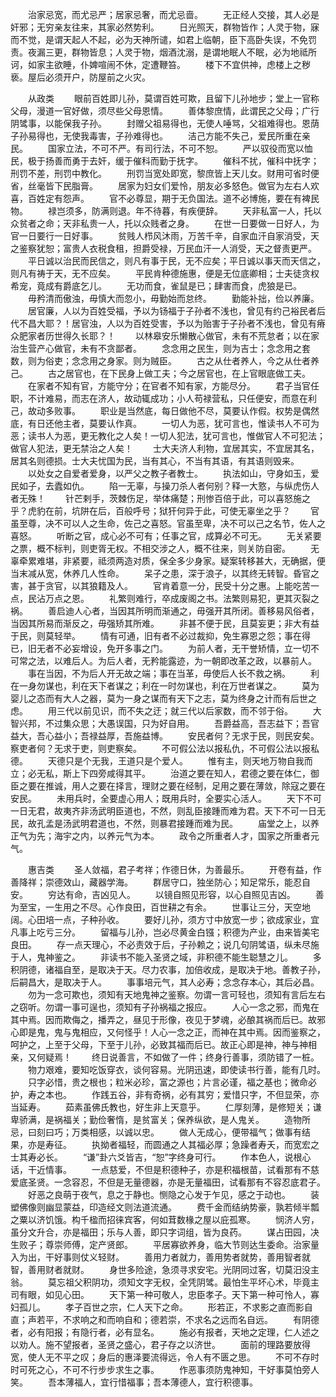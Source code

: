 <!-- { "loadSidebar": true } -->
　　治家忌宽，而尤忌严；居家忌奢，而尤忌啬。 
　　无正经人交接，其人必是奸邪；无穷亲友往来，其家必然势利。 
　　日光照天，群物皆作；人灵于物，寐而不觉，是谓天起人不起，必为天神所谴，如君上临朝，臣下高卧失误，不免罚责。夜漏三更，群物皆息；人灵于物，烟酒沈溺，是谓地眠人不眠，必为地祗所诃，如家主欲睡，仆婢喧闹不休，定遭鞭笞。 
　　楼下不宜供神，虑楼上之秽亵。屋后必须开户，防屋前之火灾。 
  
  
  
   

　　从政类 
　　眼前百姓即儿孙，莫谓百姓可欺，且留下儿孙地步；堂上一官称父母，漫道一官好做，须尽些父母恩情。 
　　善体黎庶情，此谓民之父母；广行阴骘事，以能保我子孙。 
　　封赠父祖易得也，无使人唾骂，父祖难得也。恩荫子孙易得也，无使我毒害，子孙难得也。 
　　洁己方能不失己，爱民所重在亲民。 
　　国家立法，不可不严。有司行法，不可不恕。 
　　严以驭役而宽以恤民，极于扬善而勇于去奸，缓于催科而勤于抚字。 
　　催科不扰，催科中抚字；刑罚不差，刑罚中教化。 
　　刑罚当宽处即宽，黎庶皆上天儿女。财用可省时便省，丝毫皆下民脂膏。 
　　居家为妇女们爱怜，朋友必多怒色。做官为左右人欢喜，百姓定有怨声。 
　　官不必尊显，期于无负国法。道不必博施，要在有裨民物。 
　　禄岂须多，防满则退。年不待暮，有疾便辞。 
　　天非私富一人，托以众贫者之命；天非私贵一人，托以众贱者之身。 
　　在世一日要做一日好人，为官一日要行一日好事。 
　　贫贱人栉风沐雨，万苦千辛，自家血汗自家消受，天之鉴察犹恕；富贵人衣税食租，担爵受禄，万民血汗一人消受，天之督责更严。 
　　平日诚以治民而民信之，则凡有事于民，无不应矣；平日诚以事天而天信之，则凡有祷于天，无不应矣。 
　　平民肯种德施惠，便是无位底卿相；士夫徒贪权希宠，竟成有爵底乞儿。 
　　无功而食，雀鼠是已；肆害而食，虎狼是已。 
　　毋矜清而傲浊，毋慎大而忽小，毋勤始而怠终。 
　　勤能补拙，俭以养廉。 
　　居官廉，人以为百姓受福，予以为钖福于子孙者不浅也，曾见有约己裕民者后代不昌大耶？！居官浊，人以为百姓受害，予以为贻害于子孙者不浅也，曾见有瘠众肥家者历世得久长耶？！ 
　　以林皋安乐懒散心做官，未有不荒怠者；以在家治生营产心做官，未有不贪鄙者。 
　　念念用之民生，则为吉士；念念用之套数，则为俗吏；念念用之身家。则为贼臣。 
　　古之从仕者养人，今之从仕者养己。 
　　古之居官也，在下民身上做工夫；今之居官也，在上官眼底做工夫。 
　　在家者不知有官，方能守分；在官者不知有家，方能尽分。 
　　君子当官任职，不计难易，而志在济人，故动辄成功；小人苟禄营私，只任便安，而意在利己，故动多败事。 
　　职业是当然底，每日做他不尽，莫要认作假。权势是偶然底，有日还他主者，莫要认作真。 
　　一切人为恶，犹可言也，惟读书人不可为恶；读书人为恶，更无教化之人矣！一切人犯法，犹可言也，惟做官人不可犯法；做官人犯法，更无禁治之人矣！ 
　　士大夫济人利物，宜居其实，不宜居其名，居其名则德损。士大夫忧国为民，当有其心，不当有其语，有其语则毁来。 
　　以处女之自爱者爱身，以严父之教子者教士。 
　　执法如山，守身如玉，爱民如子，去蠹如仇。 
　　陷一无辜，与操刀杀人者何别？释一大憝，与纵虎伤人者无殊！ 
　　针芒剌手，茨棘伤足，举体痛楚；刑惨百倍于此，可以喜怒施之乎？虎豹在前，坑阱在后，百般呼号；狱犴何异于此，可使无辜坐之乎？ 
　　官虽至尊，决不可以人之生命，佐己之喜怒。官虽至卑，决不可以己之名节，佐人之喜怒。 
　　听断之官，成心必不可有；任事之官，成算必不可无。 
　　无关紧要之票，概不标判，则吏胥无权。不相交涉之人，概不往来，则关防自密。 
　　无辜牵累难堪，非紧要，祗须两造对质，保全多少身家。疑案转移甚大，无确据，便当末减从宽，休养几人性命。 
　　呆子之患，深于浪子，以其终无转智。昏官之害，甚于贪官，以其狼籍及人。 
　　官肯着意一分，民受十分之惠。上能吃苦一点，民沾万点之恩。 
　　礼繁则难行，卒成废阁之书。法繁则易犯，更其灭裂之祸。 
　　善启迪人心者，当因其所明而渐通之，毋强开其所闭。善移易风俗者，当因其所易而渐反之，毋强矫其所难。 
　　非甚不便于民，且莫妄更；非大有益于民，则莫轻举。 
　　情有可通，旧有者不必过裁抑，免生寡恩之怨；事在得已，旧无者不必妄增设，免开多事之门。 
　　为前人者，无干誉矫情，立一切不可常之法，以难后人。为后人者，无矜能露迹，为一朝即改革之政，以暴前人。 
　　事在当因，不为后人开无故之端；事在当革，毋使后人长不救之祸。 
　　利在一身勿谋也，利在天下者谋之；利在一时勿谋也，利在万世者谋之。 
　　莫为婴儿之态而有大人之器，莫为一身之谋而有天下之志，莫为终身之计而有后世之虑。 
　　用三代以前见识，而不失之迂；就三代以后家数，而不邻于俗。 
　　大智兴邦，不过集众思；大愚误国，只为好自用。 
　　吾爵益高，吾志益下；吾官益大，吾心益小；吾禄益厚，吾施益博。 
　　安民者何？无求于民，则民安矣。察吏者何？无求于吏，则吏察矣。 
　　不可假公法以报私仇，不可假公法以报私德。 
　　天德只是个无我，王道只是个爱人。 
　　惟有主，则天地万物自我而立；必无私，斯上下四旁咸得其平。 
　　治道之要在知人，君德之要在体仁，御臣之要在推诚，用人之要在择言，理财之要在经制，足用之要在薄敛，除寇之要在安民。 
　　未用兵时，全要虚心用人；既用兵时，全要实心活人。 
　　天下不可一日无君，故夷齐非汤武明臣道也，不然，则乱臣接踵而难为君。天下不可一日无民，故孔孟是汤武明君道也，不然，则暴君接踵而难为民。 
　　庙堂之上，以养正气为先；海宇之内，以养元气为本。 
　　政令之所重者人才，国家之所重者元气。 
  
  
 
　　惠吉类 
　　圣人敛福，君子考祥；作德日休，为善最乐。 
　　开卷有益，作善降祥；崇德效山，藏器学海。 
　　群居守口，独坐防心；知足常乐，能忍自安。 
　　穷达有命，吉凶见人。 
　　以镜自照见形容，以心自照见吉凶。 
　　善为至宝，一生用之不尽。心作良田，百世耕之有余。 
　　世事让三分，天空地阔。心田培一点，子种孙收。 
　　要好儿孙，须方寸中放宽一步；欲成家业，宜凡事上吃亏三分。 
　　留福与儿孙，岂必尽黄金白镪；积德为产业，由来皆美宅良田。 
　　存一点天理心，不必责效于后，子孙赖之；说几句阴骘语，纵未尽施于人，鬼神鉴之。 
　　非读书不能入圣贤之域，非积德不能生聪慧之儿。 
　　多积阴德，诸福自至，是取决于天。尽力农事，加倍收成，是取决于地。善教子孙，后嗣昌大，是取决于人。 
　　事事培元气，其人必寿；念念存本心，其后必昌。 
　　勿为一念可欺也，须知有天地鬼神之鉴察。勿谓一言可轻也，须知有言后左右之窃听。勿谓一事可逞也，须知有子孙祸福之报应。 
　　人心一念之邪，而鬼在其中焉。因而欺侮之，播弄之，昼见于形像，夜见于梦魂，必酿其祸而后已。故邪心即是鬼，鬼与鬼相应，又何怪乎！人心一念之正，而神在其中焉。因而鉴察之，呵护之，上至于父母，下至于儿孙，必致其福而后已。故正心即是神，神与神相亲，又何疑焉！ 
　　终日说善言，不如做了一件；终身行善事，须防错了一桩。 
　　物力艰难，要知吃饭穿衣，谈何容易。光阴迅速，即使读书行善，能有几时。 
　　只字必惜，贵之根也；粒米必珍，富之源也；片言必谨，福之基也；微命必护，寿之本也。 
　　作践五谷，非有奇祸，必有其穷；爱惜只字，不但显荣，亦当延寿。 
　　茹素虽佛氏教也，好生非上天意乎。 
　　仁厚刻薄，是修短关；谦卑骄满，是祸福关；勤俭奢惰，是贫富关；保养纵欲，是人鬼关。 
　　造物所忌，曰刻曰巧；万类相感，以诚以忠。 
　　做人无成心，便带福气；做事有结果，亦是寿征。 
　　执拗者福轻，而圆通之人其福必厚；急躁者寿夭，而宽宏之士其寿必长。 
　　“谦”卦六爻皆吉，“恕”字终身可行。 
　　作本色人，说根心话，干近情事。 
　　一点慈爱，不但是积德种子，亦是积福根苗，试看那有不慈爱底圣贤。一念容忍，不但是无量德器，亦是无量福田，试看那有不容忍底君子。 
　　好恶之良萌于夜气，息之于静也。恻隐之心发于乍见，感之于动也。 
　　装塑佛像则幽显蒙益，印造经文则法道流通。 
　　费千金而结纳势豪，孰若倾半瓢之粟以济饥饿。构千楹而招徕宾客，何如茸数椽之屋以庇孤寒。 
　　悯济人穷，虽分文升合，亦是福田；乐与人善，即只字词组，皆为良药。 
　　谋占田园，决生败子；尊崇师傅，定产贤郎。 
　　平居寡欲养身，临大节则达生委命。治家量入为出，干好事则仗义轻财。 
　　善用力者就力，善用势者就势，善用智者就智，善用财者就财。 
　　身世多险途，急须寻求安宅。光阴同过客，切莫汨没主翁。 
　　莫忘祖父积阴功，须知文字无权，全凭阴骘。最怕生平坏心术，毕竟主司有眼，如见心田。 
　　天下第一种可敬人，忠臣孝子。天下第一种可怜人，寡妇孤儿。 
　　孝子百世之宗，仁人天下之命。 
　　形若正，不求影之直而影自直；声若平，不求响之和而响自和；德若崇，不求名之远而名自远。 
　　有阴德者，必有阳报；有隐行者，必有显名。 
　　施必有报者，天地之定理，仁人述之以劝人。施不望报者，圣贤之盛心，君子存之以济世。 
　　面前的理路要放得宽，使人无不平之叹；身后的惠泽要流得远，令人有不匮之思。 
　　不可不存时时可死之心，不可不行步步求生之事。 
　　作恶事须防鬼神知，干好事莫怕旁人笑。 
　　吾本薄福人，宜行惜福事；吾本薄德人，宜行积德事。 
